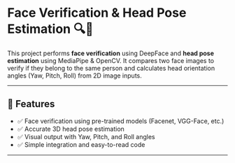 # Face Verification & Head Pose Estimation 🔍📐

This project performs **face verification** using DeepFace and **head pose estimation** using MediaPipe & OpenCV. It compares two face images to verify if they belong to the same person and calculates head orientation angles (Yaw, Pitch, Roll) from 2D image inputs.

---

## 🚀 Features

- ✅ Face verification using pre-trained models (Facenet, VGG-Face, etc.)
- ✅ Accurate 3D head pose estimation
- ✅ Visual output with Yaw, Pitch, and Roll angles
- ✅ Simple integration and easy-to-read code

---

